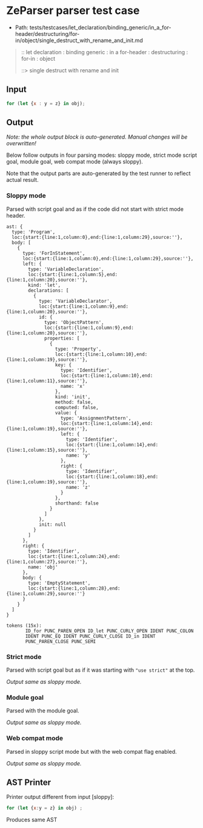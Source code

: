 # ZeParser parser test case

- Path: tests/testcases/let_declaration/binding_generic/in_a_for-header/destructuring/for-in/object/single_destruct_with_rename_and_init.md

> :: let declaration : binding generic : in a for-header : destructuring : for-in : object
>
> ::> single destruct with rename and init

## Input

`````js
for (let {x : y = z} in obj);
`````

## Output

_Note: the whole output block is auto-generated. Manual changes will be overwritten!_

Below follow outputs in four parsing modes: sloppy mode, strict mode script goal, module goal, web compat mode (always sloppy).

Note that the output parts are auto-generated by the test runner to reflect actual result.

### Sloppy mode

Parsed with script goal and as if the code did not start with strict mode header.

`````
ast: {
  type: 'Program',
  loc:{start:{line:1,column:0},end:{line:1,column:29},source:''},
  body: [
    {
      type: 'ForInStatement',
      loc:{start:{line:1,column:0},end:{line:1,column:29},source:''},
      left: {
        type: 'VariableDeclaration',
        loc:{start:{line:1,column:5},end:{line:1,column:20},source:''},
        kind: 'let',
        declarations: [
          {
            type: 'VariableDeclarator',
            loc:{start:{line:1,column:9},end:{line:1,column:20},source:''},
            id: {
              type: 'ObjectPattern',
              loc:{start:{line:1,column:9},end:{line:1,column:20},source:''},
              properties: [
                {
                  type: 'Property',
                  loc:{start:{line:1,column:10},end:{line:1,column:19},source:''},
                  key: {
                    type: 'Identifier',
                    loc:{start:{line:1,column:10},end:{line:1,column:11},source:''},
                    name: 'x'
                  },
                  kind: 'init',
                  method: false,
                  computed: false,
                  value: {
                    type: 'AssignmentPattern',
                    loc:{start:{line:1,column:14},end:{line:1,column:19},source:''},
                    left: {
                      type: 'Identifier',
                      loc:{start:{line:1,column:14},end:{line:1,column:15},source:''},
                      name: 'y'
                    },
                    right: {
                      type: 'Identifier',
                      loc:{start:{line:1,column:18},end:{line:1,column:19},source:''},
                      name: 'z'
                    }
                  },
                  shorthand: false
                }
              ]
            },
            init: null
          }
        ]
      },
      right: {
        type: 'Identifier',
        loc:{start:{line:1,column:24},end:{line:1,column:27},source:''},
        name: 'obj'
      },
      body: {
        type: 'EmptyStatement',
        loc:{start:{line:1,column:28},end:{line:1,column:29},source:''}
      }
    }
  ]
}

tokens (15x):
       ID_for PUNC_PAREN_OPEN ID_let PUNC_CURLY_OPEN IDENT PUNC_COLON
       IDENT PUNC_EQ IDENT PUNC_CURLY_CLOSE ID_in IDENT
       PUNC_PAREN_CLOSE PUNC_SEMI
`````

### Strict mode

Parsed with script goal but as if it was starting with `"use strict"` at the top.

_Output same as sloppy mode._

### Module goal

Parsed with the module goal.

_Output same as sloppy mode._

### Web compat mode

Parsed in sloppy script mode but with the web compat flag enabled.

_Output same as sloppy mode._

## AST Printer

Printer output different from input [sloppy]:

````js
for (let {x:y = z} in obj) ;
````

Produces same AST

